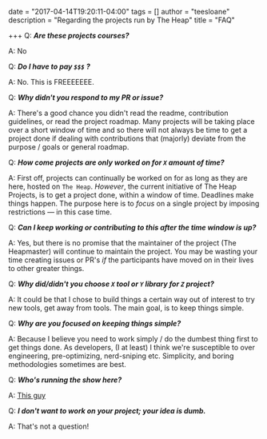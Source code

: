 
date = "2017-04-14T19:20:11-04:00"
tags = []
author = "teesloane"
description = "Regarding the projects run by The Heap"
title = "FAQ"

+++
Q: _**Are these projects courses?**_

A: No

Q: _**Do I have to pay `$$$` ?**_

A: No. This is FREEEEEEE.

Q: _**Why didn't you respond to my PR or issue?**_

A: There's a good chance you didn't read the readme, contribution guidelines, or read the project roadmap. Many projects will be taking place over a short window of time and so there will not always be time to get a project done if dealing with contributions that (majorly) deviate from the purpose / goals or general roadmap.

Q: _**How come projects are only worked on for `X` amount of time?**_

A: First off, projects can continually be worked on for as long as they are here, hosted on `The Heap`. _However_, the current initiative of The Heap Projects, is to get a project done, within a window of time. Deadlines make things happen. The purpose here is to _focus_ on a single project by imposing restrictions — in this case time.

Q: _**Can I keep working or contributing to this after the time window is up?**_

A: Yes, but there is no promise that the maintainer of the project (The Heapmaster) will continue to maintain the project. You may be wasting your time creating issues or PR's _if_ the participants have moved on in their lives to other greater things.

Q: _**Why did/didn't you choose `X` tool or `Y` library for `Z` project?**_

A: It could be that I chose to build things a certain way out of interest to try new tools, get away from tools. The main goal, is to keep things simple.

Q: _**Why are you focused on keeping things simple?**_

A: Because I believe you need to work simply / do the dumbest thing first to get things done. As developers, (I at least) I think we're susceptible to over engineering, pre-optimizing, nerd-sniping etc. Simplicity, and boring methodologies sometimes are best.

Q: _**Who's running the show here?**_

A: [This guy](https://github.com/teesloane/)

Q: _**I don't want to work on your project; your idea is dumb.**_

A: That's not a question!

